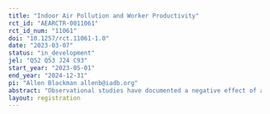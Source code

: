 ```yaml
---
title: "Indoor Air Pollution and Worker Productivity"
rct_id: "AEARCTR-0011061"
rct_id_num: "11061"
doi: "10.1257/rct.11061-1.0"
date: "2023-03-07"
status: "in_development"
jel: "Q52 Q53 J24 C93"
start_year: "2023-05-01"
end_year: "2024-12-31"
pi: "Allen Blackman allenb@iadb.org"
abstract: "Observational studies have documented a negative effect of air pollution on the productivity of workers engaged in both cognitive and physical tasks in both outdoor and indoor settings. These studies typically rely on air pollution data from outdoor municipal monitoring stations along with fixed effects and/or instrumental variable econometric models. We will use a randomized controlled trial to identify the effect of air pollution on both labor productivity and absences in an indoor setting. We will use air quality monitors installed in the workplace to measure indoor air pollution and air purifiers to improve air quality in randomly selected workplace locations such as buildings, floors of buildings, or rooms within buildings."
layout: registration
---
```


